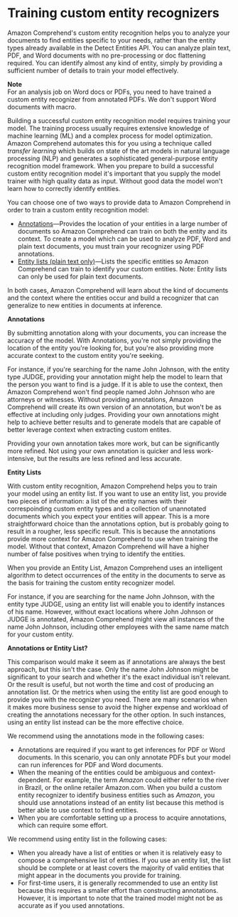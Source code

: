# Training custom entity recognizers<a name="training-recognizers"></a>

Amazon Comprehend's custom entity recognition helps you to analyze your documents to find entities specific to your needs, rather than the entity types already available in the Detect Entities API\. You can analyze plain text, PDF, and Word documents with no pre\-processing or doc flattening required\. You can identify almost any kind of entity, simply by providing a sufficient number of details to train your model effectively\. 

**Note**  
For an analysis job on Word docs or PDFs, you need to have trained a custom entity recognizer from annotated PDFs\. We don't support Word documents with macro\.

Building a successful custom entity recognition model requires training your model\. The training process usually requires extensive knowledge of machine learning \(ML\) and a complex process for model optimization\. Amazon Comprehend automates this for you using a technique called *transfer learning* which builds on state of the art models in natural language processing \(NLP\) and generates a sophisticated general\-purpose entity recognition model framework\. When you prepare to build a successful custom entity recognition model it's important that you supply the model trainer with high quality data as input\. Without good data the model won't learn how to correctly identify entities\. 

You can choose one of two ways to provide data to Amazon Comprehend in order to train a custom entity recognition model:
+ [Annotations](cer-annotation.md)—Provides the location of your entities in a large number of documents so Amazon Comprehend can train on both the entity and its context\. To create a model which can be used to analyze PDF, Word and plain text documents, you must train your recognizer using PDF annotations\. 
+ [Entity lists \(plain text only\)](cer-entity-list.md)—Lists the specific entities so Amazon Comprehend can train to identify your custom entities\. Note: Entity lists can only be used for plain text documents\. 

In both cases, Amazon Comprehend will learn about the kind of documents and the context where the entities occur and build a recognizer that can generalize to new entities in documents at inference\.

**Annotations**

By submitting annotation along with your documents, you can increase the accuracy of the model\. With Annotations, you're not simply providing the location of the entity you're looking for, but you're also providing more accurate context to the custom entity you're seeking\.

For instance, if you're searching for the name John Johnson, with the entity type JUDGE, providing your annotation might help the model to learn that the person you want to find is a judge\. If it is able to use the context, then Amazon Comprehend won't find people named John Johnson who are attorneys or witnesses\. Without providing annotations, Amazon Comprehend will create its own version of an annotation, but won't be as effective at including only judges\. Providing your own annotations might help to achieve better results and to generate models that are capable of better leverage context when extracting custom entites\.

Providing your own annotation takes more work, but can be significantly more refined\. Not using your own annotation is quicker and less work\-intensive, but the results are less refined and less accurate\.

**Entity Lists**

With custom entity recognition, Amazon Comprehend helps you to train your model using an entity list\. If you want to use an entity list, you provide two pieces of information: a list of the entity names with their correspoinding custom entity types and a collection of unannotated documents which you expect your entities will appear\. This is a more straightforward choice than the annotations option, but is probably going to result in a rougher, less specific result\. This is because the annotations provide more context for Amazon Comprehend to use when training the model\. Without that context, Amazon Comprehend will have a higher number of false positives when trying to identify the entities\. 

When you provide an Entity List, Amazon Comprehend uses an intelligent algorithm to detect occurrences of the entity in the documents to serve as the basis for training the custom entity recognizer model\.

For instance, if you are searching for the name John Johnson, with the entity type JUDGE, using an entity list will enable you to identify instances of his name\. However, without exact locations where John Johnson or JUDGE is annotated, Amazon Comprehend might view all instances of the name John Johnson, including other employees with the same name match for your custom entity\. 

**Annotations or Entity List?**

This comparison would make it seem as if annotations are always the best approach, but this isn't the case\. Only the name John Johnson might be significant to your search and whether it's the exact individual isn't relevant\. Or the result is useful, but not worth the time and cost of producing an annotation list\. Or the metrics when using the entity list are good enough to provide you with the recognizer you need\. There are many scenarios when it makes more business sense to avoid the higher expense and workload of creating the annotations necessary for the other option\. In such instances, using an entity list instead can be the more effective choice\. 

We recommend using the annotations mode in the following cases:
+ Annotations are required if you want to get inferences for PDF or Word documents\. In this scenario, you can only annotate PDFs but your model can run inferences for PDF and Word documents\. 
+ When the meaning of the entities could be ambiguous and context\-dependent\. For example, the term *Amazon* could either refer to the river in Brazil, or the online retailer Amazon\.com\. When you build a custom entity recognizer to identify business entities such as *Amazon*, you should use annotations instead of an entity list because this method is better able to use context to find entities\.
+ When you are comfortable setting up a process to acquire annotations, which can require some effort\.

We recommend using entity list in the following cases:
+ When you already have a list of entities or when it is relatively easy to compose a comprehensive list of entities\. If you use an entity list, the list should be complete or at least covers the majority of valid entities that might appear in the documents you provide for training\. 
+ For first\-time users, it is generally recommended to use an entity list because this requires a smaller effort than constructing annotations\. However, it is important to note that the trained model might not be as accurate as if you used annotations\.